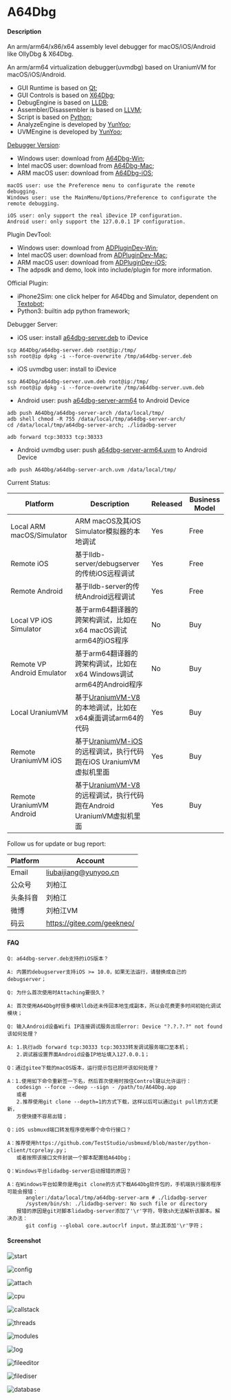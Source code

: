 # A64Dbg

#### Description

An arm/arm64/x86/x64 assembly level debugger for macOS/iOS/Android like OllyDbg & X64Dbg.

An arm/arm64 virtualization debugger(uvmdbg) based on UraniumVM for macOS/iOS/Android.
 
 * GUI Runtime is based on [Qt](https://www.qt.io/); 
 * GUI Controls is based on [X64Dbg](https://gitee.com/geekneo/X64Dbg/);
 * DebugEngine is based on [LLDB](http://lldb.llvm.org/);
 * Assembler/Disassembler is based on [LLVM](http://llvm.org/);
 * Script is based on [Python](https://www.python.org/);
 * AnalyzeEngine is developed by [YunYoo](http://yunyoo.cn/);
 * UVMEngine is developed by [YunYoo](https://gitee.com/yunyoo/UraniumVCPU/);

[Debugger Version](https://gitee.com/geekneo/A64Dbg/blob/master/Version.md):

 * Windows user: download from [A64Dbg-Win](https://gitee.com/geekneo/A64Dbg-Win);
 * Intel macOS user: download from [A64Dbg-Mac](https://gitee.com/geekneo/A64Dbg-Mac);
 * ARM macOS user: download from [A64Dbg-iOS](https://gitee.com/geekneo/A64Dbg-iOS);
 ```
macOS user: use the Preference menu to configurate the remote debugging.
Windows user: use the MainMenu/Options/Preference to configurate the remote debugging.

iOS user: only support the real iDevice IP configuration.
Android user: only support the 127.0.0.1 IP configuration.
```

Plugin DevTool:

 * Windows user: download from [ADPluginDev-Win](https://gitee.com/geekneo/ADPluginDev-Win);
 * Intel macOS user: download from [ADPluginDev-Mac](https://gitee.com/geekneo/ADPluginDev-Mac);
 * ARM macOS user: download from [ADPluginDev-iOS](https://gitee.com/geekneo/ADPluginDev-iOS);
 * The adpsdk and demo, look into include/plugin for more information.

Official Plugin:
 * iPhone2Sim: one click helper for A64Dbg and Simulator, dependent on [Textobot](https://gitee.com/geekneo/Textobot);
 * Python3: builtin adp python framework;

Debugger Server:

 * iOS user: install [a64dbg-server.deb](https://gitee.com/geekneo/A64Dbg/blob/master/a64dbg-server.deb) to iDevice
```
scp A64Dbg/a64dbg-server.deb root@ip:/tmp/
ssh root@ip dpkg -i --force-overwrite /tmp/a64dbg-server.deb
```
 * iOS uvmdbg user: install [](https://gitee.com/geekneo/A64Dbg/blob/master/a64dbg-server.uvm.deb) to iDevice
```
scp A64Dbg/a64dbg-server.uvm.deb root@ip:/tmp/
ssh root@ip dpkg -i --force-overwrite /tmp/a64dbg-server.uvm.deb
```
 * Android user: push [a64dbg-server-arm64](https://gitee.com/geekneo/A64Dbg/tree/master/a64dbg-server-arm64) to Android Device
```
adb push A64Dbg/a64dbg-server-arch /data/local/tmp/
adb shell chmod -R 755 /data/local/tmp/a64dbg-server-arch/
cd /data/local/tmp/a64dbg-server-arch; ./lidadbg-server
```
```
adb forward tcp:30333 tcp:30333
```
 * Android uvmdbg user: push [a64dbg-server-arm64.uvm](https://gitee.com/geekneo/A64Dbg/tree/master/a64dbg-server-arm64.uvm) to Android Device
```
adb push A64Dbg/a64dbg-server-arch.uvm /data/local/tmp/
```

Current Status:

|Platform|Description|Released|Business Model|
|-|-|-|-|
|Local ARM macOS/Simulator|ARM macOS及其iOS Simulator模拟器的本地调试|Yes|Free|
|Remote iOS|基于lldb-server/debugserver的传统iOS远程调试|Yes|Free|
|Remote Android|基于lldb-server的传统Android远程调试|Yes|Free|
|Local VP iOS Simulator|基于arm64翻译器的跨架构调试，比如在x64 macOS调试arm64的iOS程序|No|Buy|
|Remote VP Android Emulator|基于arm64翻译器的跨架构调试，比如在x64 Windows调试arm64的Android程序|No|Buy|
|Local UraniumVM|基于[UraniumVM-V8](https://gitee.com/yunyoo/UraniumVCPU/tree/master/mac/arm64)的本地调试，比如在x64桌面调试arm64的代码|Yes|Buy|
|Remote UraniumVM iOS|基于[UraniumVM-iOS](https://gitee.com/yunyoo/UraniumVCPU/tree/master/ios/arm64)的远程调试，执行代码跑在iOS UraniumVM虚拟机里面|Yes|Buy|
|Remote UraniumVM Android|基于[UraniumVM-V8](https://gitee.com/yunyoo/UraniumVCPU/tree/master/android)的远程调试，执行代码跑在Android UraniumVM虚拟机里面|Yes|Buy|

Follow us for update or bug report:

|Platform|Account|
|-|-|
|Email|liubaijiang@yunyoo.cn|
|公众号|刘柏江|
|头条抖音|刘柏江|
|微博|刘柏江VM|
|码云|https://gitee.com/geekneo/|


#### FAQ
```
Q: a64dbg-server.deb支持的iOS版本？

A: 内置的debugserver支持iOS >= 10.0，如果无法运行，请替换成自己的debugserver；
```
```
Q: 为什么首次使用时Attaching要很久？

A: 首次使用A64Dbg时很多模块lldb还未传回本地生成副本，所以会花费更多时间初始化调试模块；
```
```
Q: 输入Android设备Wifi IP连接调试服务出现error: Device "?.?.?.?" not found该如何处理？

A: 1.执行adb forward tcp:30333 tcp:30333转发调试服务端口至本机；
   2.调试器设置界面Android设备IP地址填入127.0.0.1；
```
```
Q：通过gitee下载的macOS版本，运行提示包已损坏该如何处理？

A：1.使用如下命令重新签一下名，然后首次使用时按住Control键以允许运行：
   codesign --force --deep --sign - /path/to/A64Dbg.app
   或者
   2.推荐使用git clone --depth=1的方式下载，这样以后可以通过git pull的方式更新，
   方便快捷不容易出错；
```
```
Q：iOS usbmuxd端口转发程序使用哪个命令行接口？

A：推荐使用https://github.com/TestStudio/usbmuxd/blob/master/python-client/tcprelay.py；
   或者按照该接口文件封装一个脚本配置给A64Dbg；
```
```
Q：Windows平台lidadbg-server启动报错的原因？

A：在Windows平台如果你是用git clone的方式下载A64Dbg软件包的，手机端执行服务程序可能会报错：
      angler:/data/local/tmp/a64dbg-server-arm # ./lidadbg-server
      /system/bin/sh: ./lidadbg-server: No such file or directory
   报错的原因是git对脚本lidadbg-server添加了'\r'字符，导致sh无法解析该脚本。解决办法：
      git config --global core.autocrlf input，禁止其添加'\r'字符；
```


#### Screenshot

![start](https://gitee.com/geekneo/PantaDocumentRes/raw/master/a64dbg/start.png)

![config](https://gitee.com/geekneo/PantaDocumentRes/raw/master/a64dbg/config.png)

![attach](https://gitee.com/geekneo/PantaDocumentRes/raw/master/a64dbg/attach.png)

![cpu](https://gitee.com/geekneo/PantaDocumentRes/raw/master/a64dbg/cpu.png)

![callstack](https://gitee.com/geekneo/PantaDocumentRes/raw/master/a64dbg/callstack.png)

![threads](https://gitee.com/geekneo/PantaDocumentRes/raw/master/a64dbg/threads.png)

![modules](https://gitee.com/geekneo/PantaDocumentRes/raw/master/a64dbg/modules.png)

![log](https://gitee.com/geekneo/PantaDocumentRes/raw/master/a64dbg/log.png)

![fileeditor](https://gitee.com/geekneo/PantaDocumentRes/raw/master/a64dbg/fileeditor.png)

![filediser](https://gitee.com/geekneo/PantaDocumentRes/raw/master/a64dbg/filediser.png)

![database](https://gitee.com/geekneo/PantaDocumentRes/raw/master/a64dbg/database.png)
